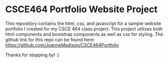 # CSCE464 Portfolio Website Project

This repository contains the html, css, and javascript for a sample website portfolio I created for my CSCE 464 class project.
This project utilizes both html components and bootstrap components as well as css for styling.
The github link for this repo can be found here: https://github.com/JoanneMadison/CSCE464Portfolio

Thanks for stopping by! :)
